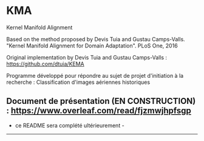 ﻿# KMA
Kernel Manifold Alignment

Based on the method proposed by Devis Tuia and Gustau Camps-Valls.
"Kernel Manifold Alignment for Domain Adaptation". PLoS One, 2016

Original implementation by Devis Tuia and Gustau Camps-Valls : https://github.com/dtuia/KEMA

Programme développé pour répondre au sujet de projet d'initiation à la recherche : Classification d'images aériennes historiques

Document de présentation (EN CONSTRUCTION) : https://www.overleaf.com/read/fjzmwjhpfsgp
------------------------------------------
- ce README sera complété ultérieurement -
------------------------------------------
